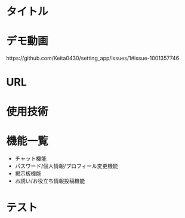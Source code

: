 <h1>タイトル</h1>

<h1>デモ動画</h1>
https://github.com/Keita0430/setting_app/issues/1#issue-1001357746

<h1>URL</h1>

<h1>使用技術</h1>

<h1>機能一覧</h1>
<ul>
 <li>チャット機能</li>
 <li>パスワード/個人情報/プロフィール変更機能</li>
 <li>掲示板機能</li>
 <li>お誘い/お役立ち情報投稿機能</li>
</ul>

<h1>テスト</h1>
